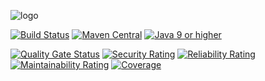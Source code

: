 ![logo](https://i.imgur.com/m7Zr8cf.png "Password4j JCA")

[![Build Status](https://travis-ci.org/Password4j/password4j-jca.svg?branch=main)](https://travis-ci.org/Password4j/password4j-jca)
[![Maven Central](https://img.shields.io/badge/maven_central-coming_soon-purple)](https://docs.oracle.com/javase/9/)
[![Java 9 or higher](https://img.shields.io/badge/JDK-9%2B-007396)](https://docs.oracle.com/javase/9/)

[![Quality Gate Status](https://sonarcloud.io/api/project_badges/measure?project=Password4j_password4j-jcaj&metric=alert_status)](https://sonarcloud.io/dashboard?id=Password4j_password4j-jca)
[![Security Rating](https://sonarcloud.io/api/project_badges/measure?project=Password4j_password4j-jcaj&metric=security_rating)](https://sonarcloud.io/dashboard?id=Password4j_password4j-jca)
[![Reliability Rating](https://sonarcloud.io/api/project_badges/measure?project=Password4j_password4j-jcaj&metric=reliability_rating)](https://sonarcloud.io/dashboard?id=Password4j_password4j-jca)
[![Maintainability Rating](https://sonarcloud.io/api/project_badges/measure?project=Password4j_password4j-jca&metric=sqale_rating)](https://sonarcloud.io/dashboard?id=Password4j_password4j-jca)
[![Coverage](https://sonarcloud.io/api/project_badges/measure?project=Password4j_password4j-jca&metric=coverage)](https://sonarcloud.io/dashboard?id=Password4j_password4j-jca)
